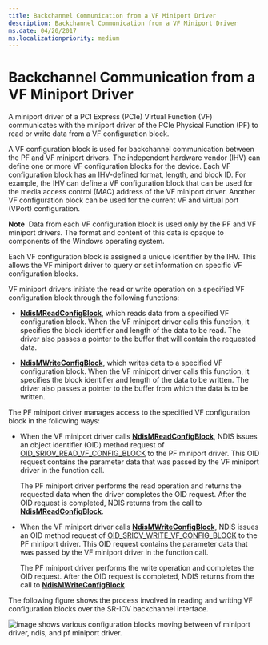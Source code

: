```yaml
---
title: Backchannel Communication from a VF Miniport Driver
description: Backchannel Communication from a VF Miniport Driver
ms.date: 04/20/2017
ms.localizationpriority: medium
---
```


# Backchannel Communication from a VF Miniport Driver


A miniport driver of a PCI Express (PCIe) Virtual Function (VF) communicates with the miniport driver of the PCIe Physical Function (PF) to read or write data from a VF configuration block.

A VF configuration block is used for backchannel communication between the PF and VF miniport drivers. The independent hardware vendor (IHV) can define one or more VF configuration blocks for the device. Each VF configuration block has an IHV-defined format, length, and block ID. For example, the IHV can define a VF configuration block that can be used for the media access control (MAC) address of the VF miniport driver. Another VF configuration block can be used for the current VF and virtual port (VPort) configuration.

**Note**  Data from each VF configuration block is used only by the PF and VF miniport drivers. The format and content of this data is opaque to components of the Windows operating system.

 

Each VF configuration block is assigned a unique identifier by the IHV. This allows the VF miniport driver to query or set information on specific VF configuration blocks.

VF miniport drivers initiate the read or write operation on a specified VF configuration block through the following functions:

-   [**NdisMReadConfigBlock**](/windows-hardware/drivers/ddi/ndis/nf-ndis-ndismreadconfigblock), which reads data from a specified VF configuration block. When the VF miniport driver calls this function, it specifies the block identifier and length of the data to be read. The driver also passes a pointer to the buffer that will contain the requested data.

-   [**NdisMWriteConfigBlock**](/windows-hardware/drivers/ddi/ndis/nf-ndis-ndismreadconfigblock), which writes data to a specified VF configuration block. When the VF miniport driver calls this function, it specifies the block identifier and length of the data to be written. The driver also passes a pointer to the buffer from which the data is to be written.

The PF miniport driver manages access to the specified VF configuration block in the following ways:

-   When the VF miniport driver calls [**NdisMReadConfigBlock**](/windows-hardware/drivers/ddi/ndis/nf-ndis-ndismreadconfigblock), NDIS issues an object identifier (OID) method request of [OID\_SRIOV\_READ\_VF\_CONFIG\_BLOCK](./oid-sriov-read-vf-config-block.md) to the PF miniport driver. This OID request contains the parameter data that was passed by the VF miniport driver in the function call.

    The PF miniport driver performs the read operation and returns the requested data when the driver completes the OID request. After the OID request is completed, NDIS returns from the call to [**NdisMReadConfigBlock**](/windows-hardware/drivers/ddi/ndis/nf-ndis-ndismreadconfigblock).

-   When the VF miniport driver calls [**NdisMWriteConfigBlock**](/windows-hardware/drivers/ddi/ndis/nf-ndis-ndismreadconfigblock), NDIS issues an OID method request of [OID\_SRIOV\_WRITE\_VF\_CONFIG\_BLOCK](./oid-sriov-write-vf-config-block.md) to the PF miniport driver. This OID request contains the parameter data that was passed by the VF miniport driver in the function call.

    The PF miniport driver performs the write operation and completes the OID request. After the OID request is completed, NDIS returns from the call to [**NdisMWriteConfigBlock**](/windows-hardware/drivers/ddi/ndis/nf-ndis-ndismreadconfigblock).

The following figure shows the process involved in reading and writing VF configuration blocks over the SR-IOV backchannel interface.

![image shows various configuration blocks moving between vf miniport driver, ndis, and pf miniport driver.](images/sriov-vf-backchannel.png)

 

